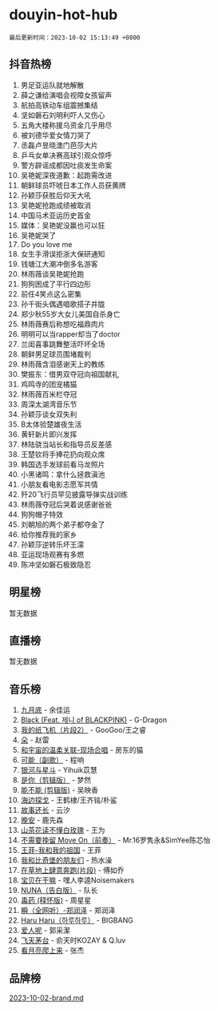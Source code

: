 # douyin-hot-hub

`最后更新时间：2023-10-02 15:13:49 +0800`

## 抖音热榜

1. 男足亚运队就地解散
1. 薛之谦给演唱会视障女孩留声
1. 航拍高铁动车组震撼集结
1. 坚如磐石刘明利吓人又伤心
1. 五角大楼称援乌资金几乎用尽
1. 被刘德华爱女情刀哭了
1. 丞磊卢昱晓澳门芭莎大片
1. 乒乓女单决赛高球引观众惊呼
1. 警方辟谣成都因吐痰发生命案
1. 吴艳妮深夜道歉：起跑需改进
1. 朝鲜球员吓唬日本工作人员获黄牌
1. 孙颖莎获胜后仰天大吼
1. 吴艳妮抢跑成绩被取消
1. 中国马术亚运历史首金
1. 媒体：吴艳妮没赢也可以狂
1. 吴艳妮哭了
1. Do you love me
1. 女生手滑误拒浙大保研通知
1. 钱塘江大潮冲倒多名游客
1. 林雨薇谈吴艳妮抢跑
1. 狗狗困成了平行四边形
1. 前任4笑点这么密集
1. 孙千街头偶遇唱歌搭子井胧
1. 郑少秋55岁大女儿美国自杀身亡
1. 林雨薇赛后称想吃福鼎肉片
1. 明明可以当rapper却当了doctor
1. 兰闺喜事跳舞整活吓坏全场
1. 朝鲜男足球员围堵裁判
1. 林雨薇含泪感谢天上的教练
1. 樊振东：借男双夺冠向祖国献礼
1. 鸡鸣寺的团宠橘猫
1. 林雨薇百米栏夺冠
1. 周深太湖湾音乐节
1. 孙颖莎谈女双失利
1. B太体验楚雄夜生活
1. 黄轩新片即兴发挥
1. 林陆骁当站长和指导员反差感
1. 王楚钦将手捧花扔向观众席
1. 韩国选手发球前看马龙照片
1. 小黑诸鸣：拿什么拯救滇池
1. 小朋友看电影志愿军共情
1. 歼20飞行员罕见披露导弹实战训练
1. 林雨薇夺冠后哭着说感谢爸爸
1. 狗狗帽子特效
1. 刘朝旭的两个弟子都夺金了
1. 给你推荐我的家乡
1. 孙颖莎逆转乐坏王濛
1. 亚运现场观赛有多燃
1. 陈冲坚如磐石极致隐忍

## 明星榜

暂无数据

## 直播榜

暂无数据

## 音乐榜

1. [九月底](https://sf3-cdn-tos.douyinstatic.com/obj/tos-cn-ve-2774/oMfewG4PDTFhF8iz3OGQ7ABH5i6fCgnMaoCbzZ) - 余佳运
1. [Black (Feat. 제니 of BLACKPINK)](https://sf6-cdn-tos.douyinstatic.com/obj/tos-cn-ve-2774/2eb92e2debbe4fe0a552bc099aef7f28) - G-Dragon
1. [我的纸飞机（片段2）](https://sf3-cdn-tos.douyinstatic.com/obj/tos-cn-ve-2774/oM2ZrKcg2CD5AeRB2gkeXOFB1IxAGJdZPazYHf) - GooGoo/王之睿
1. [朵](https://sf6-cdn-tos.douyinstatic.com/obj/tos-cn-ve-2774/932f5bdfcd7c47b880525e92ab8a4999) - 赵雷
1. [和宇宙的温柔关联-现场合唱](https://sf3-cdn-tos.douyinstatic.com/obj/tos-cn-ve-2774/o0hONGDYQBgk0e5bqDeQOonVmncA6tC2nBwZLT) - 房东的猫
1. [可能（副歌）](https://sf3-cdn-tos.douyinstatic.com/obj/tos-cn-ve-2774/cde1731888894259b333569393c2fb51) - 程响
1. [银河与星斗](https://sf3-cdn-tos.douyinstatic.com/obj/tos-cn-ve-2774/3cc0bf5f0ef140f7b6743a631bcf3c58) - Yihuik苡慧
1. [是你（剪辑版）](https://sf6-cdn-tos.douyinstatic.com/obj/tos-cn-ve-2774/46019dae783c4c969944217fe1cfafc4) - 梦然
1. [能不能 (剪辑版)](https://sf3-cdn-tos.douyinstatic.com/obj/tos-cn-ve-2774/fc4a6c45b4a34277ba4088e1d7fdff98) - 吴映香
1. [海边探戈](https://sf6-cdn-tos.douyinstatic.com/obj/tos-cn-ve-2774/os9gE0VQCGqt6VQkZDyBBYvfSDY0QFe3vVmubn) - 王鹤棣/王齐铭/朴鲨
1. [故事还长](https://sf3-cdn-tos.douyinstatic.com/obj/tos-cn-ve-2774/30a26758c8594f0ab81ac675c33ee2c5) - 云汐
1. [晚安](https://sf3-cdn-tos.douyinstatic.com/obj/tos-cn-ve-2774/a724c5e224464218839820f4e4fd632f) - 鹿先森
1. [山茶花读不懂白玫瑰](https://sf3-cdn-tos.douyinstatic.com/obj/tos-cn-ve-2774/osfn8B7DktrRHEPJgPCfDbw7QDQEkwC16BxZg9) - 王为
1. [不需要挽留 Move On（前奏）](https://sf3-cdn-tos.douyinstatic.com/obj/tos-cn-ve-2774/ooCBhgCCkF4nExzQL9WZSUbitfA8IsDkgQIYhe) - Mr.16罗隽永&SimYee陈芯怡
1. [王菲-我和我的祖国](https://sf3-cdn-tos.douyinstatic.com/obj/tos-cn-ve-2774/3ef0f373017541e18566595c96123cab) - 王菲
1. [我和比奇堡的朋友们](https://sf3-cdn-tos.douyinstatic.com/obj/tos-cn-ve-2774/f0505db981ea4a6d91453a15924a82aa) - 热水澡
1. [在草地上肆意奔跑(片段)](https://sf3-cdn-tos.douyinstatic.com/obj/tos-cn-ve-2774/8831d494742f45dabdfa8adb8b817259) - 傅如乔
1. [宝贝在干嘛](https://sf6-cdn-tos.douyinstatic.com/obj/tos-cn-ve-2774/okW4hBCfJI5B2ZEgTCtikhMW7IafzNrBQIYkpJ) - 嘿人李逵Noisemakers
1. [NUNA（告白版）](https://sf6-cdn-tos.douyinstatic.com/obj/tos-cn-ve-2774/a65828cbd8ce41a78a430a58b49f4feb) - 队长
1. [毒药 (释怀版)](https://sf6-cdn-tos.douyinstatic.com/obj/tos-cn-ve-2774/oYILMEAzspdZBIzy4frJNB8ZHPHWAhiwowd4Ad) - 周星星
1. [瞬（全网听）-郑润泽](https://sf3-cdn-tos.douyinstatic.com/obj/tos-cn-ve-2774/o4Vb9eJZClCZTnRQYy0BRSeHGrDtrkrQgIBvQt) - 郑润泽
1. [Haru Haru（하루하루）](https://sf3-cdn-tos.douyinstatic.com/obj/tos-cn-ve-2774/940c04aa98154ee7bdbaaa2ad9f28aec) - BIGBANG
1. [爱人呢](https://sf3-cdn-tos.douyinstatic.com/obj/tos-cn-ve-2774/2041dc10f3c442f1992b439a00eaf2ba) - 郭采潔
1. [飞天茅台](https://sf3-cdn-tos.douyinstatic.com/obj/tos-cn-ve-2774/o4GhTV5kIuMWmC2Ai1WzNglssgBfQaqQCSLxUU) - 俞天时KOZAY & Q.luv
1. [看月亮爬上来](https://sf3-cdn-tos.douyinstatic.com/obj/tos-cn-ve-2774/356c324112764016b25295e535f2daf0) - 张杰

## 品牌榜

[2023-10-02-brand.md](2023-10-02-brand.md)
